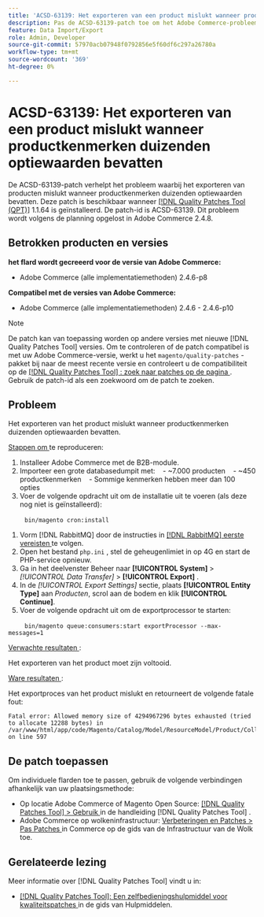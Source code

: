 ```yaml
---
title: 'ACSD-63139: Het exporteren van een product mislukt wanneer productkenmerken duizenden optiewaarden bevatten'
description: Pas de ACSD-63139-patch toe om het Adobe Commerce-probleem op te lossen waarbij het exporteren van producten mislukt wanneer productkenmerken duizenden optiewaarden bevatten.
feature: Data Import/Export
role: Admin, Developer
source-git-commit: 57970acb07948f0792856e5f60df6c297a26780a
workflow-type: tm+mt
source-wordcount: '369'
ht-degree: 0%

---
```



# ACSD-63139: Het exporteren van een product mislukt wanneer productkenmerken duizenden optiewaarden bevatten

De ACSD-63139-patch verhelpt het probleem waarbij het exporteren van producten mislukt wanneer productkenmerken duizenden optiewaarden bevatten. Deze patch is beschikbaar wanneer [[!DNL Quality Patches Tool (QPT)]](/help/tools/quality-patches-tool/quality-patches-tool-to-self-serve-quality-patches.md) 1.1.64 is geïnstalleerd. De patch-id is ACSD-63139. Dit probleem wordt volgens de planning opgelost in Adobe Commerce 2.4.8.

## Betrokken producten en versies

**het flard wordt gecreeerd voor de versie van Adobe Commerce:**

* Adobe Commerce (alle implementatiemethoden) 2.4.6-p8

**Compatibel met de versies van Adobe Commerce:**

* Adobe Commerce (alle implementatiemethoden) 2.4.6 - 2.4.6-p10

>[!NOTE]
>
>De patch kan van toepassing worden op andere versies met nieuwe [!DNL Quality Patches Tool] versies. Om te controleren of de patch compatibel is met uw Adobe Commerce-versie, werkt u het `magento/quality-patches` -pakket bij naar de meest recente versie en controleert u de compatibiliteit op de [[!DNL Quality Patches Tool] : zoek naar patches op de pagina ](https://experienceleague.adobe.com/tools/commerce-quality-patches/index.html) . Gebruik de patch-id als een zoekwoord om de patch te zoeken.

## Probleem

Het exporteren van het product mislukt wanneer productkenmerken duizenden optiewaarden bevatten.

<u> Stappen om </u> te reproduceren:

1. Installeer Adobe Commerce met de B2B-module.
1. Importeer een grote databasedumpit met:
   - ~7.000 producten
   - ~450 productkenmerken
   - Sommige kenmerken hebben meer dan 100 opties
1. Voer de volgende opdracht uit om de installatie uit te voeren (als deze nog niet is geïnstalleerd):

   ```
   bin/magento cron:install
   ```

1. Vorm [!DNL RabbitMQ] door de instructies in [[!DNL RabbitMQ]  eerste vereisten ](https://experienceleague.adobe.com/en/docs/commerce-operations/installation-guide/prerequisites/rabbitmq) te volgen.
1. Open het bestand `php.ini` , stel de geheugenlimiet in op 4G en start de PHP-service opnieuw.
1. Ga in het deelvenster Beheer naar **[!UICONTROL System]** > *[!UICONTROL Data Transfer]* > **[!UICONTROL Export]** .
1. In de *[!UICONTROL Export Settings]* sectie, plaats **[!UICONTROL Entity Type]** aan *Producten*, scrol aan de bodem en klik **[!UICONTROL Continue]**.
1. Voer de volgende opdracht uit om de exportprocessor te starten:

   ```
   bin/magento queue:consumers:start exportProcessor --max-messages=1
   ```

<u> Verwachte resultaten </u>:

Het exporteren van het product moet zijn voltooid.

<u> Ware resultaten </u>:

Het exportproces van het product mislukt en retourneert de volgende fatale fout:

```
Fatal error: Allowed memory size of 4294967296 bytes exhausted (tried to allocate 12288 bytes) in /var/www/html/app/code/Magento/Catalog/Model/ResourceModel/Product/Collection.php on line 597
```

## De patch toepassen

Om individuele flarden toe te passen, gebruik de volgende verbindingen afhankelijk van uw plaatsingsmethode:

* Op locatie Adobe Commerce of Magento Open Source: [[!DNL Quality Patches Tool] > Gebruik ](/help/tools/quality-patches-tool/usage.md) in de handleiding [!DNL Quality Patches Tool] .
* Adobe Commerce op wolkeninfrastructuur: [ Verbeteringen en Patches > Pas Patches ](https://experienceleague.adobe.com/docs/commerce-cloud-service/user-guide/develop/upgrade/apply-patches.html) in Commerce op de gids van de Infrastructuur van de Wolk toe.

## Gerelateerde lezing

Meer informatie over [!DNL Quality Patches Tool] vindt u in:

* [[!DNL Quality Patches Tool]: Een zelfbedieningshulpmiddel voor kwaliteitspatches ](/help/tools/quality-patches-tool/quality-patches-tool-to-self-serve-quality-patches.md) in de gids van Hulpmiddelen.

